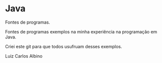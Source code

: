 # Java
Fontes de programas.

Fontes de programas exemplos na minha experiência na programação em Java.

Criei este git para que todos usufruam desses exemplos.

Luiz Carlos Albino
